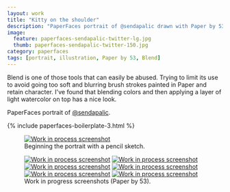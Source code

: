 ```yaml
---
layout: work
title: "Kitty on the shoulder"
description: "PaperFaces portrait of @sendapalic drawn with Paper by 53 on an iPad."
image: 
  feature: paperfaces-sendapalic-twitter-lg.jpg
  thumb: paperfaces-sendapalic-twitter-150.jpg
category: paperfaces
tags: [portrait, illustration, Paper by 53, Blend]
---
```


Blend is one of those tools that can easily be abused. Trying to limit its use to avoid going too soft and blurring brush strokes painted in Paper and retain character. I've found that blending colors and then applying a layer of light watercolor on top has a nice look.

PaperFaces portrait of <a href="http://twitter.com/sendapalic">@sendapalic</a>.

{% include paperfaces-boilerplate-3.html %}

<figure>
	<a href="{{ site.url }}/images/paperfaces-sendapalic-process-1-lg.jpg"><img src="{{ site.url }}/images/paperfaces-sendapalic-process-1-750.jpg" alt="Work in process screenshot"></a>
	<figcaption>Beginning the portrait with a pencil sketch.</figcaption>
</figure>

<figure class="half">
	<a href="{{ site.url }}/images/paperfaces-sendapalic-process-2-lg.jpg"><img src="{{ site.url }}/images/paperfaces-sendapalic-process-2-600.jpg" alt="Work in process screenshot"></a>
	<a href="{{ site.url }}/images/paperfaces-sendapalic-process-3-lg.jpg"><img src="{{ site.url }}/images/paperfaces-sendapalic-process-3-600.jpg" alt="Work in process screenshot"></a>
	<a href="{{ site.url }}/images/paperfaces-sendapalic-process-4-lg.jpg"><img src="{{ site.url }}/images/paperfaces-sendapalic-process-4-600.jpg" alt="Work in process screenshot"></a>
	<a href="{{ site.url }}/images/paperfaces-sendapalic-process-5-lg.jpg"><img src="{{ site.url }}/images/paperfaces-sendapalic-process-5-600.jpg" alt="Work in process screenshot"></a>
	<a href="{{ site.url }}/images/paperfaces-sendapalic-process-6-lg.jpg"><img src="{{ site.url }}/images/paperfaces-sendapalic-process-6-600.jpg" alt="Work in process screenshot"></a>
	<a href="{{ site.url }}/images/paperfaces-sendapalic-process-7-lg.jpg"><img src="{{ site.url }}/images/paperfaces-sendapalic-process-7-600.jpg" alt="Work in process screenshot"></a>
	<figcaption>Work in progress screenshots (Paper by 53).</figcaption>
</figure>